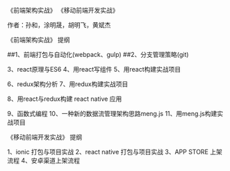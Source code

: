 《前端架构实战》
《移动前端开发实战》

作者：孙和，涂明晟，胡明飞，黄斌杰



《前端架构实战》  提纲

##1、前端打包与自动化(webpack、gulp)
##2、分支管理策略(git)

3、react原理与ES6
4、用react写组件
5、用react构建实战项目


6、redux架构分析
7、用redux构建实战项目

8、用react与redux构建 react native 应用


9、函数式编程
10、一种新的数据流管理架构思路meng.js
11、用meng.js构建实战项目




《移动前端开发实战》  提纲

1、ionic 打包与项目实战
2、react native  打包与项目实战
3、APP STORE 上架流程
4、安卓渠道上架流程
 

